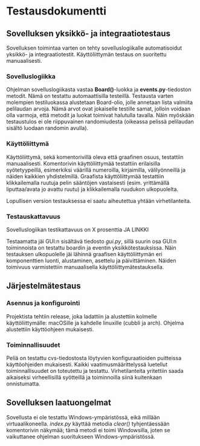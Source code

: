 # Testausdokumentti

## Sovelluksen yksikkö- ja integraatiotestaus
Sovelluksen toimintaa varten on tehty sovelluslogiikalle automatisoidut yksikkö- ja integraatiotestit. Käyttöliittymän testaus on suoritettu manuaalisesti.

### Sovelluslogiikka
Ohjelman sovelluslogiikasta vastaa **Board()**-luokka ja **events.py**-tiedoston metodit. Nämä on testattu automaattisilla testeillä. Testausta varten 
molempien testiluokassa alustetaan Board-olio, jolle annetaan lista valmiita pelilaudan arvoja. Nämä arvot ovat jokaiselle testille samat, jolloin voidaan
olla varmoja, että metodit ja luokat toimivat halutulla tavalla. Näin myöskään testaustulos ei ole riippuvainen randomiudesta (oikeassa pelissä pelilaudan
sisältö luodaan randomin avulla).

### Käyttöliittymä
Käyttöliittymä, sekä komentorivillä oleva että graafinen osuus, testattiin manuaalisesti. Komentorivin käyttöliittymää testattiin erilaisilla syötetyypeillä, esimerkiksi väärillä numeroilla, kirjaimilla, välilyönneillä ja näiden kaikkien yhdistelmillä. Graafista käyttöliittymää testattiin klikkailemalla ruutuja pelin sääntöjen vastaisesti (esim. yrittämällä liputtaa/avata jo avattu ruutu) ja klikkailemalla ruudukon ulkopuolelta.

Lopullisen version testauksessa ei saatu aiheutettua yhtään virhetilanteita.

### Testauskattavuus
Sovelluslogiikan testikattavuus on X prosenttia JA LINKKI

Testaamatta jäi GUI:n sisältävä tiedosto *gui.py*, sillä suurin osa GUI:n toiminnoista on testattu boardin ja eventin yksikkötestauksissa. Näin
testauksen ulkopuolelle jäi lähinnä graafisen käyttöliittymän eri komponenttien luonti, alustaminen, asettelu ja päivittäminen. Näiden toimivuus varmistettiin 
manuaalisella käyttöliittymätestauksella.

## Järjestelmätestaus

### Asennus ja konfigurointi
Projektista tehtiin release, joka ladattiin ja alustettiin kolmelle käyttöliittymälle: macOSille ja kahdelle linuxille (cubbli ja arch). Ohjelma alustettiin
käyttöohjeen mukaisesti. 

### Toiminnallisuudet

Peliä on testattu cvs-tiedostosta löytyvien konfiguraatioiden puitteissa käyttöohjeiden mukaisesti. Kaikki vaatimusmäärittelyssä luetellut toiminnallisuudet on toteutettu ja testattu. Virhetilanteita yritettiin saada aikaiseksi
virheellisillä syötteillä ja toiminnoilla siinä kuitenkaan onnistumatta. 

## Sovelluksen laatuongelmat

Sovellusta ei ole testattu Windows-ympäristössä, eikä millään virtuaalikoneella. *index.py* käyttää metodia *clear()* tyhjentäessään komentorivin
näkymää; tämä metodi ei toimi Windowsilla, joten se vaikuttanee ohjelman suoritukseen Windows-ympäristössä.
